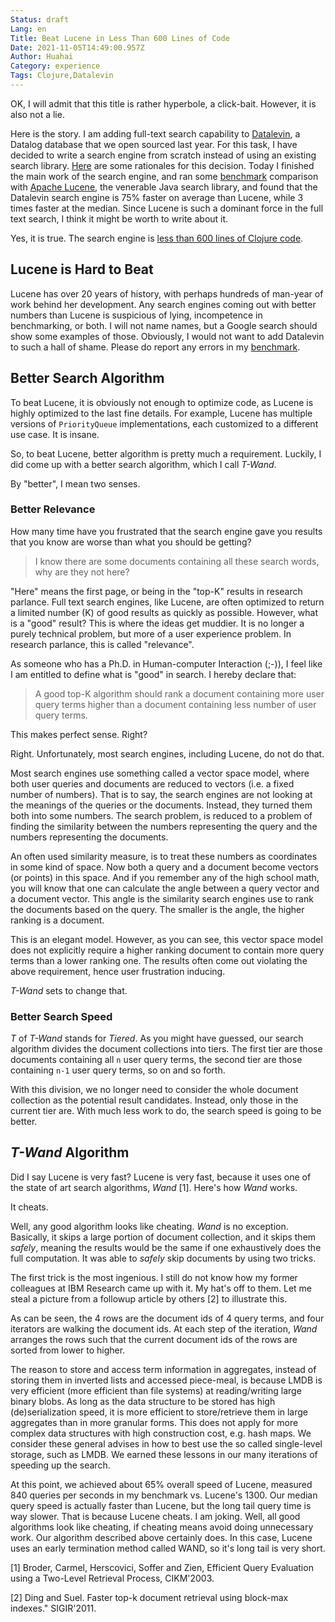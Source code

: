 ```yaml
---
Status: draft
Lang: en
Title: Beat Lucene in Less Than 600 Lines of Code
Date: 2021-11-05T14:49:00.957Z
Author: Huahai
Category: experience
Tags: Clojure,Datalevin
---
```

OK, I will admit that this title is rather hyperbole, a click-bait. However, it is also not a lie.

Here is the story. I am adding full-text search capability to [Datalevin](https://github.com/juji-io/datalevin), a Datalog database that we open sourced last year. For this task, I have decided to write a search engine from scratch instead of using an existing search library. [Here](https://github.com/juji-io/datalevin/blob/search/doc/search.md#rationale) are some rationales for this decision. Today I finished the main work of the search engine, and ran some [benchmark](https://github.com/juji-io/datalevin/tree/search/search-bench) comparison with [Apache Lucene](https://lucene.apache.org/), the venerable Java search library, and found that the Datalevin search engine is 75% faster on average than Lucene, while 3 times faster at the median. Since Lucene is such a dominant force in the full text search, I think it might be worth to write about it.

Yes, it is true. The search engine is [less than 600 lines of Clojure code](https://github.com/juji-io/datalevin/blob/search/src/datalevin/search.clj).

## Lucene is Hard to Beat

Lucene has over 20 years of history, with perhaps hundreds of man-year of work behind her development. Any search engines coming out with better numbers than Lucene is suspicious of lying, incompetence in benchmarking, or both. I will not name names, but a Google search should show some examples of those. Obviously, I would not want to add Datalevin to such a hall of shame. Please do report any errors in my [benchmark](https://github.com/juji-io/datalevin/tree/search/search-bench).

## Better Search Algorithm

To beat Lucene, it is obviously not enough to optimize code, as Lucene is highly optimized to the last fine details. For example, Lucene has multiple versions of `PriorityQueue` implementations, each customized to a different use case. It is insane.

So, to beat Lucene, better algorithm is pretty much a requirement. Luckily, I did come up with a better search algorithm, which I call *T-Wand*.

By "better", I mean two senses.

### Better Relevance

How many time have you frustrated that the search engine gave you results that you know are worse than what you should be getting? 

> I know there are some documents containing all these search words, why are they not here?  

"Here" means the first page, or being in the "top-K" results in research parlance. Full text search engines, like Lucene, are often optimized to return a limited number (K) of good results as quickly as possible. However, what is a "good" result? This is where the ideas get muddier. It is no longer a purely technical problem, but more of a user experience problem. In research parlance, this is called "relevance".

As someone who has a Ph.D. in Human-computer Interaction (;-)), I feel like I am entitled to define what is "good" in search. I hereby declare that:

> A good top-K algorithm should rank a document containing more user query terms higher than a document containing less number of user query terms. 

This makes perfect sense. Right?

Right. Unfortunately, most search engines, including Lucene, do not do that. 

Most search engines use something called a vector space model, where both user queries and documents are reduced to vectors (i.e. a fixed number of numbers). That is to say, the search engines are not looking at the meanings of the queries or the documents. Instead, they turned them both into some numbers. The search problem, is reduced to a problem of finding the similarity between the numbers representing the query and the numbers representing the documents.

An often used similarity measure, is to treat these numbers as coordinates in some kind of space. Now both a query and a document become vectors (or points) in this space. And if you remember any of the high school math, you will know that one can calculate the angle between a query vector and a document vector. This angle is the similarity search engines use to rank the documents based on the query. The smaller is the angle, the higher ranking is a document.

This is an elegant model. However, as you can see, this vector space model does not explicitly require a higher ranking document to contain more query terms than a lower ranking one. The results often come out violating the above requirement, hence user frustration inducing.

*T-Wand* sets to change that.

### Better Search Speed

*T* of *T-Wand* stands for *Tiered*. As you might have guessed, our search algorithm divides the document collections into tiers. The first tier are those documents containing all `n` user query terms, the second tier are those containing `n-1` user query terms, so on and so forth.

With this division, we no longer need to consider the whole document collection as the potential result candidates. Instead, only those in the current tier are. With much less work to do, the search speed is going to be better.

## *T-Wand* Algorithm

Did I say Lucene is very fast? Lucene is very fast, because it uses one of the state of art search algorithms, *Wand* [1]. Here's how *Wand* works. 

It cheats.

Well, any good algorithm looks like cheating. *Wand* is no exception. Basically, it skips a large portion of document collection, and it skips them *safely*, meaning the results would be the same if one exhaustively does the full computation. It was able to *safely* skip documents by using two tricks. 

The first trick is the most ingenious. I still do not know how my former colleagues at IBM Research came up with it. My hat's off to them. Let me steal a picture from a followup article by others [2] to illustrate this.

As can be seen, the 4 rows are the document ids of 4 query terms, and four iterators are walking the document ids. At each step of the iteration, *Wand* arranges the rows such that the current document ids of the rows are sorted from lower to higher. 

The reason to store and access term information in aggregates, instead of
storing them in inverted lists and accessed piece-meal, is because LMDB is very
efficient (more efficient than file systems) at reading/writing large binary
blobs. As long as the data structure to be stored has high (de)serialization
speed, it is more efficient to store/retrieve them in large aggregates than in
more granular forms. This does not apply for more complex data structures with
high construction cost, e.g. hash maps. We consider these general advises in how
to best use the so called single-level storage, such as LMDB. We earned these
lessons in our many iterations of speeding up the search.

At this point, we achieved about 65%
overall speed of Lucene, measured 840 queries per seconds in my benchmark vs.
Lucene's 1300. Our median query speed is actually faster than Lucene, but
the long tail query time is way slower. That is because Lucene cheats. I am
joking. Well, all good algorithms look like cheating, if cheating means avoid
doing unnecessary work. Our algorithm described above certainly does. In this case, Lucene uses an early termination method called WAND, so it's long tail is very short.

\[1] Broder, Carmel, Herscovici, Soffer and Zien, Efficient Query Evaluation using a Two-Level Retrieval Process, CIKM'2003.

\[2] Ding and Suel. Faster top-k document retrieval using block-max indexes." SIGIR'2011.